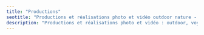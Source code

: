 ```yaml
---
title: "Productions"
seotitle: "Productions et réalisations photo et vidéo outdoor nature - Jeremy Janin & Captain Yvon"
description: "Productions et réalisations photo et vidéo : outdoor, voyage, tourisme par Jeremy Janin, co-fondateur de Captain Yvon."
---
```

